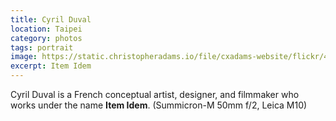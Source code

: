 ```yaml
---
title: Cyril Duval
location: Taipei
category: photos
tags: portrait
image: https://static.christopheradams.io/file/cxadams-website/flickr/49125980717_1c7d6c0928_k.jpg
excerpt: Item Idem
---
```


Cyril Duval is a French conceptual artist, designer, and filmmaker who works
under the name **Item Idem**.
(Summicron-M 50mm f/2, Leica M10)
